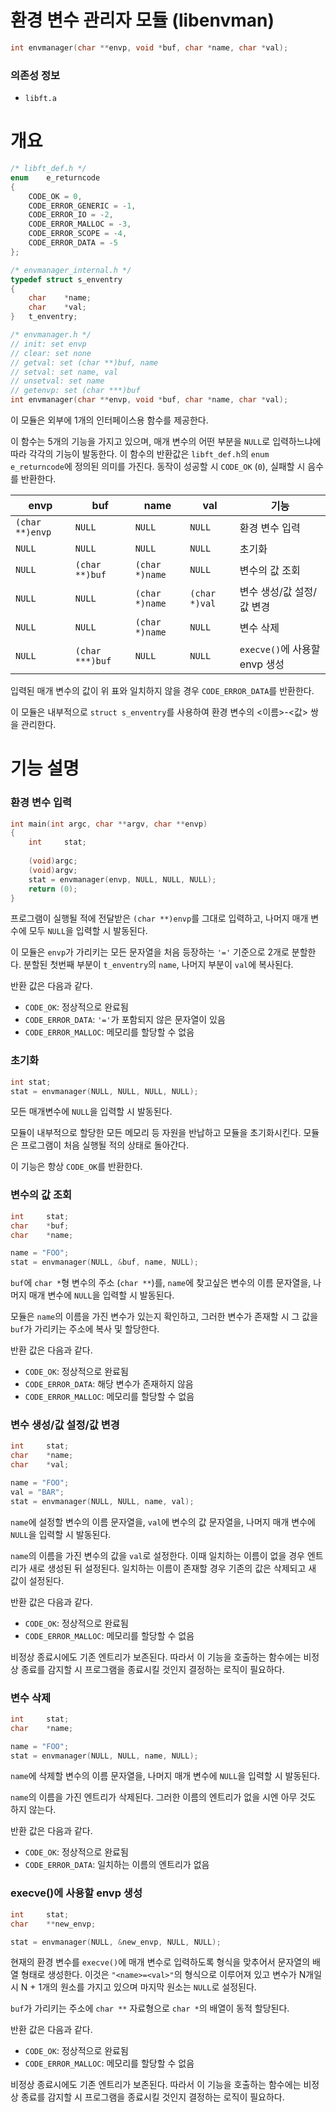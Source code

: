 # 환경 변수 관리자 모듈 (libenvman)

```c
int	envmanager(char **envp, void *buf, char *name, char *val);
```

### 의존성 정보

- `libft.a`

# 개요

```c
/* libft_def.h */
enum	e_returncode
{
	CODE_OK = 0,
	CODE_ERROR_GENERIC = -1,
	CODE_ERROR_IO = -2,
	CODE_ERROR_MALLOC = -3,
	CODE_ERROR_SCOPE = -4,
	CODE_ERROR_DATA = -5
};

/* envmanager_internal.h */
typedef struct s_enventry
{
	char	*name;
	char	*val;
}	t_enventry;

/* envmanager.h */
// init: set envp
// clear: set none
// getval: set (char **)buf, name
// setval: set name, val
// unsetval: set name
// getenvp: set (char ***)buf
int	envmanager(char **envp, void *buf, char *name, char *val);
```

이 모듈은 외부에 1개의 인터페이스용 함수를 제공한다.

이 함수는 5개의 기능을 가지고 있으며, 매개 변수의 어떤 부분을 `NULL`로 입력하느냐에 따라 각각의 기능이 발동한다. 이 함수의 반환값은 `libft_def.h`의 `enum e_returncode`에 정의된 의미를 가진다. 동작이 성공할 시 `CODE_OK` (`0`), 실패할 시 음수를 반환한다.

|envp|buf|name|val|기능|
|----|---|----|---|----|
|`(char **)envp`|`NULL`|`NULL`|`NULL`|환경 변수 입력|
|`NULL`|`NULL`|`NULL`|`NULL`|초기화|
|`NULL`|`(char **)buf`|`(char *)name`|`NULL`|변수의 값 조회|
|`NULL`|`NULL`|`(char *)name`|`(char *)val`|변수 생성/값 설정/값 변경|
|`NULL`|`NULL`|`(char *)name`|`NULL`|변수 삭제|
|`NULL`|`(char ***)buf`|`NULL`|`NULL`|`execve()`에 사용할 envp 생성|

입력된 매개 변수의 값이 위 표와 일치하지 않을 경우 `CODE_ERROR_DATA`를 반환한다.

이 모듈은 내부적으로 `struct s_enventry`를 사용하여 환경 변수의 <이름>-<값> 쌍을 관리한다.

# 기능 설명

### 환경 변수 입력

```c
int	main(int argc, char **argv, char **envp)
{
	int		stat;
	
	(void)argc;
	(void)argv;
	stat = envmanager(envp, NULL, NULL, NULL);
	return (0);
}
```

프로그램이 실행될 적에 전달받은 `(char **)envp`를 그대로 입력하고, 나머지 매개 변수에 모두 `NULL`을 입력할 시 발동된다.

이 모듈은 `envp`가 가리키는 모든 문자열을 처음 등장하는 `'='` 기준으로 2개로 분할한다. 분할된 첫번째 부분이 `t_enventry`의 `name`, 나머지 부분이 `val`에 복사된다.

반환 값은 다음과 같다.

- `CODE_OK`: 정상적으로 완료됨
- `CODE_ERROR_DATA`: `'='`가 포함되지 않은 문자열이 있음
- `CODE_ERROR_MALLOC`: 메모리를 할당할 수 없음

### 초기화

```c
int	stat;
stat = envmanager(NULL, NULL, NULL, NULL);
```

모든 매개변수에 `NULL`을 입력할 시 발동된다.

모듈이 내부적으로 할당한 모든 메모리 등 자원을 반납하고 모듈을 초기화시킨다. 모듈은 프로그램이 처음 실행될 적의 상태로 돌아간다.

이 기능은 항상 `CODE_OK`를 반환한다.

### 변수의 값 조회

```c
int		stat;
char	*buf;
char	*name;

name = "FOO";
stat = envmanager(NULL, &buf, name, NULL);
```

`buf`에 `char *`형 변수의 주소 (`char **`)를, `name`에 찾고싶은 변수의 이름 문자열을, 나머지 매개 변수에 `NULL`을 입력할 시 발동된다.

모듈은 `name`의 이름을 가진 변수가 있는지 확인하고, 그러한 변수가 존재할 시 그 값을 `buf`가 가리키는 주소에 복사 및 할당한다.

반환 값은 다음과 같다.

- `CODE_OK`: 정상적으로 완료됨
- `CODE_ERROR_DATA`: 해당 변수가 존재하지 않음
- `CODE_ERROR_MALLOC`: 메모리를 할당할 수 없음

### 변수 생성/값 설정/값 변경

```c
int		stat;
char	*name;
char	*val;

name = "FOO";
val = "BAR";
stat = envmanager(NULL, NULL, name, val);
```

`name`에 설정할 변수의 이름 문자열을, `val`에 변수의 값 문자열을, 나머지 매개 변수에 `NULL`을 입력할 시 발동된다.

`name`의 이름을 가진 변수의 값을 `val`로 설정한다. 이때 일치하는 이름이 없을 경우 엔트리가 새로 생성된 뒤 설정된다. 일치하는 이름이 존재할 경우 기존의 값은 삭제되고 새 값이 설정된다.

반환 값은 다음과 같다.

- `CODE_OK`: 정상적으로 완료됨
- `CODE_ERROR_MALLOC`: 메모리를 할당할 수 없음

비정상 종료시에도 기존 엔트리가 보존된다. 따라서 이 기능을 호출하는 함수에는 비정상 종료를 감지할 시 프로그램을 종료시킬 것인지 결정하는 로직이 필요하다.

### 변수 삭제

```c
int		stat;
char	*name;

name = "FOO";
stat = envmanager(NULL, NULL, name, NULL);
```

`name`에 삭제할 변수의 이름 문자열을, 나머지 매개 변수에 `NULL`을 입력할 시 발동된다.

`name`의 이름을 가진 엔트리가 삭제된다. 그러한 이름의 엔트리가 없을 시엔 아무 것도 하지 않는다.


반환 값은 다음과 같다.

- `CODE_OK`: 정상적으로 완료됨
- `CODE_ERROR_DATA`: 일치하는 이름의 엔트리가 없음

### execve()에 사용할 envp 생성

```c
int		stat;
char	**new_envp;

stat = envmanager(NULL, &new_envp, NULL, NULL);
```

현재의 환경 변수를 `execve()`에 매개 변수로 입력하도록 형식을 맞추어서 문자열의 배열 형태로 생성한다. 이것은 `"<name>=<val>"`의 형식으로 이루어져 있고 변수가 N개일 시 N + 1개의 원소를 가지고 있으며 마지막 원소는 `NULL`로 설정된다.

`buf`가 가리키는 주소에 `char **` 자료형으로 `char *`의 배열이 동적 할당된다.

반환 값은 다음과 같다.

- `CODE_OK`: 정상적으로 완료됨
- `CODE_ERROR_MALLOC`: 메모리를 할당할 수 없음

비정상 종료시에도 기존 엔트리가 보존된다. 따라서 이 기능을 호출하는 함수에는 비정상 종료를 감지할 시 프로그램을 종료시킬 것인지 결정하는 로직이 필요하다.
